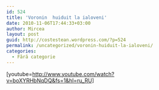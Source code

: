 ```yaml
---
id: 524
title: 'Voronin  huiduit la ialoveni'
date: 2010-11-06T17:44:33+03:00
author: Mircea
layout: post
guid: http://costestean.wordpress.com/?p=524
permalink: /uncategorized/voronin-huiduit-la-ialoveni/
categories:
  - Fără categorie
---
```

[youtube=http://www.youtube.com/watch?v=boXYRHbNqDQ&fs=1&hl=ru_RU]